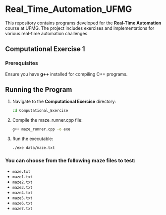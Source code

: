 # Real_Time_Automation_UFMG

This repository contains programs developed for the **Real-Time Automation** course at UFMG. The project includes exercises and implementations for various real-time automation challenges.

## Computational Exercise 1

### Prerequisites

Ensure you have **g++** installed for compiling C++ programs.

## Running the Program

1. Navigate to the **Computational Exercise** directory:

   ```bash
   cd Computational_Exercise
   ```

2. Compile the maze_runner.cpp file:
   ```bash
   g++ maze_runner.cpp -o exe
   ```
3. Run the executable:

   ```bash
   ./exe data/maze.txt
   ```
### You can choose from the following maze files to test:

- `maze.txt`
- `maze1.txt`
- `maze2.txt`
- `maze3.txt`
- `maze4.txt`
- `maze5.txt`
- `maze6.txt`
- `maze7.txt`
